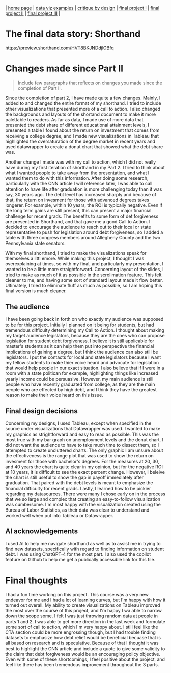 | [home page](https://cmustudent.github.io/tswd-portfolio-templates/) | [data viz examples](dataviz-examples) | [critique by design](critique-by-design) | [final project I](final-project-part-one) | [final project II](final-project-part-two) | [final project III](final-project-part-three) |

# The final data story: Shorthand

https://preview.shorthand.com/HVT8BKJNDdjlOBfq

# Changes made since Part II
> Include few paragraphs that reflects on changes you made since the completion of Part II. 

Since the completion of part 2, I have made quite a few changes. Mainly, I added to and changed the entire format of my shorthand. I tried to include other visualizations that presented more of a call to action. I also changed the backgrounds and layouts of the shortand document to make it more palettable to readers. As far as data, I made use of more data that presented the debt share of different educational attainment levels, I presented a table I found about the return on investment that comes from receiving a college degree, and I made new visualizations in Tableau that highlighted the oversaturation of the degree market in recent years and used datawrapper to create a donut chart that showed what the debt share was. 

Another change I made was with my call to action, which I did not really have during my first iteration of shorthand in my Part 2. I tried to think about what I wanted people to take away from the presentation, and what I wanted them to do with this information. After doing some research, particularly with the CNN article I will reference later, I was able to call attention to have life after graduation is more challenging today than it was say, 30 years ago. The debt level has increased sharply and because of that, the return on invesment for those with advanced degrees takes longerer. For example, within 10 years, the ROI is typically negative. Even if the long term gains are still present, this can present a major financial challenge for recent grads. The benefits to some form of det forgiveness are presented in Shorthand, and that gave me a good Call to Action. I decided to encourage the audience to reach out to their local or state representative to push for legislation around debt forgiveness, so I added a table with three congress members around Allegheny County and the two Pennsylvania state senators. 

With my final shorthand, I tried to make the visualizations speak for themselves a littl emore. While making this project, I thought I was overexplaining at times, so with my final, and particularly my presentation, I wanted to be a little more straightforward. Concerning layout of the slides, I tried to make as much of it as possible in the scrollmation feature. This felt cleaner to me, and having some sort of standard layout made it flow better. Ultimately, I tried to eliminate fluff as much as possible, so I am hoping this final version is much cleaner. 

## The audience
I have been going back in forth on who exactly my audience was supposed to be for this project. Initially I planned on it being for students, but had tremendous difficulty determining my Call to Action. I thought about making my target audience legislators, because they are the ones who can propose legislation for student debt forgiveness. I believe it is still applicable for master's students as it can help them put into perspective the financial implications of gaining a degree, but I think the audience can also still be legislators. I put the contacts for local and state legislators because I want my fellow students to make thier voice heard and advocate for legislation that would help people in our exact situation. I also believe that if I were in a room with a state politican for example, highlighting things like increased yearly income could be persuasive. However, my main audience is still people who have recently graduated from college, as they are the main people who are effected by high debt, and I think they have the greatest reason to make their voice heard on this issue. 

## Final design decisions

Concerning my designs, I used Tableau, except when specified in the source under visualizations that Datawrapper was used. I wanted to make my graphics as strightforward and easy to read as possible. This was the most true with my bar graph on unemployment levels and the donut chart. I did not want the audience to have to take much time to dissect them, so I attempted to create uncluttered charts. The only graphic I am unsure about the effectiveness is the range plot that was used to show the return on invesment for those with bachelor's degrees. For the measures at 20, 30, and 40 years the chart is quite clear in my opinion, but for the negative ROI at 10 years, it is difficult to see the exact percent change. However, I beleive the chart is still useful to show the gap in payoff immediately after graduation. That paired with the debt levels is meant to emphasize the financial difficulty for recent grads. Lastly, I learned how to be pickier regarding my datasources. There were many I chose early on in the process that we so large and complex that creating an easy-to-follow visualization was cumbersome. I'm most happy with the visualization created using the Bureau of Labor Statistics, as their data was clear to understand and worked well when put into Tableau or Datawrapper. 

## AI acknowledgements

I used AI to help me navigate shorthand as well as to assist me in trying to find new datasets, specifically with regard to finding information on student debt. I was using ChatGPT-4 for the most part. I also used the copilot feature on Github to help me get a publically accessible link for this file. 

# Final thoughts

I had a fun time working on this project. This course was a very new endeavor for me and I had a lot of learning curves, but I'm happy with how it turned out overall. My ability to create visualizations on Tableau improved the most over the course of this project, and I'm happy I wa able to narrow down the scope some. I felt I was just throwing random data at people in parts 1 and 2. I was able to get more direction in the last week and formulate some sort of call to action, which I'm very happy about. I still feel like the CTA section could be more engrossing though, but I had trouble finding datasets to emphasize how debt relief would be beneficial becuase that is all based on research and is speculative. Because of that I thought it was best to highlight the CNN article and include a quote to give some validity to the claim that debt forgiveness would be an encouraging policy objective. Even with some of these shortcomings, I feel positive about the project, and feel like there has been tremendous improvement throughout the 3 parts. 
